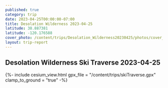 ```yaml
---
published: true
category: trip
date: 2023-04-25T00:00:00-07:00
title: Desolation Wilderness 2023-04-25
latitude: 38.887381
latitude: -120.176588
cover_photo: /content/trips/Desolation_Wilderness20230425/photos/cover_photo.jpg
layout: trip-report
---
```



## Desolation Wilderness Ski Traverse 2023-04-25

{%- include cesium_view.html
	gpx_file = "/content/trips/skiTraverse.gpx"
	clamp_to_ground = "true" -%}
	


